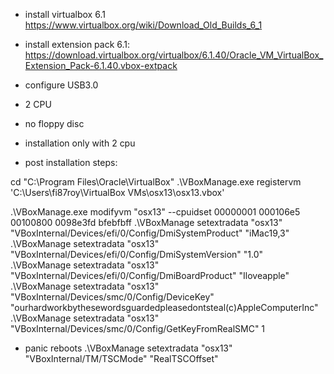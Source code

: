  - install virtualbox 6.1 https://www.virtualbox.org/wiki/Download_Old_Builds_6_1
 - install extension pack 6.1: https://download.virtualbox.org/virtualbox/6.1.40/Oracle_VM_VirtualBox_Extension_Pack-6.1.40.vbox-extpack
 
 - configure USB3.0
 - 2 CPU
 - no floppy disc
 
 
 - installation only with 2 cpu
 - post installation steps:

cd "C:\Program Files\Oracle\VirtualBox\"
.\VBoxManage.exe registervm 'C:\Users\fi87roy\VirtualBox VMs\osx13\osx13.vbox'

.\VBoxManage.exe modifyvm "osx13" --cpuidset 00000001 000106e5 00100800 0098e3fd bfebfbff
.\VBoxManage setextradata "osx13" "VBoxInternal/Devices/efi/0/Config/DmiSystemProduct" "iMac19,3"
.\VBoxManage setextradata "osx13" "VBoxInternal/Devices/efi/0/Config/DmiSystemVersion" "1.0"
.\VBoxManage setextradata "osx13" "VBoxInternal/Devices/efi/0/Config/DmiBoardProduct" "Iloveapple"
.\VBoxManage setextradata "osx13" "VBoxInternal/Devices/smc/0/Config/DeviceKey" "ourhardworkbythesewordsguardedpleasedontsteal(c)AppleComputerInc"
.\VBoxManage setextradata "osx13" "VBoxInternal/Devices/smc/0/Config/GetKeyFromRealSMC" 1


 - panic reboots
.\VBoxManage setextradata "osx13" "VBoxInternal/TM/TSCMode" "RealTSCOffset"
